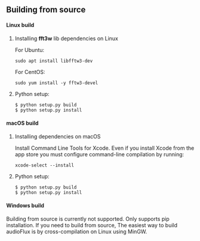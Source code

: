 
## Building from source

#### Linux build

1. Installing **fft3w** lib dependencies on Linux

	For Ubuntu: 
		
	```
	sudo apt install libfftw3-dev
	```
		
	For CentOS: 
		
	```
	sudo yum install -y fftw3-devel
	```
	
2. Python setup:

	```
	$ python setup.py build
	$ python setup.py install
	```
	
#### macOS build

1. Installing dependencies on macOS

	Install Command Line Tools for Xcode. Even if you install Xcode from the app store you must configure command-line compilation by running:
	
	```
	xcode-select --install
	```

2. Python setup:

	```
	$ python setup.py build
	$ python setup.py install
	```
 
#### Windows build

Building from source is currently not supported. Only supports pip installation. If you need to build from source, The easiest way to build audioFlux is by cross-compilation on Linux using MinGW.
